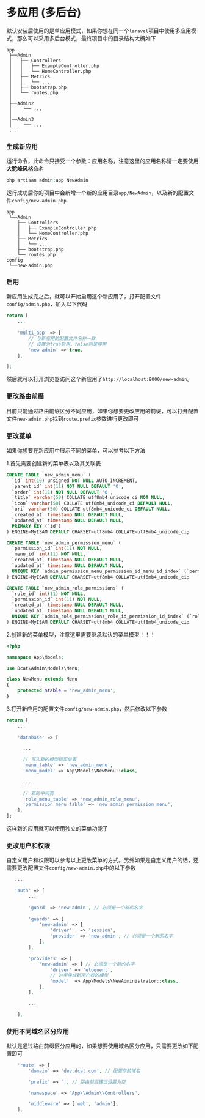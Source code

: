 # 多应用 (多后台)

默认安装后使用的是单应用模式，如果你想在同一个`laravel`项目中使用多应用模式，那么可以采用多后台模式，最终项目中的目录结构大概如下

```
app
 ├──Admin
 │   ├── Controllers
 │   │   ├── ExampleController.php
 │   │   └── HomeController.php
 │   ├── Metrics
 │   │   └── ...
 │   ├── bootstrap.php
 │   └── routes.php
 │
 ├──Admin2
 │    └── ...
 │   
 │──Admin3
 │    └── ...
 ...
```

### 生成新应用

运行命令，此命令只接受一个参数：应用名称，注意这里的应用名称请一定要使用**大驼峰风格**命名

```php
php artisan admin:app NewAdmin
```

运行成功后你的项目中会新增一个新的应用目录`app/NewAdmin`，以及新的配置文件`config/new-admin.php`

```
app
 └──Admin
    ├── Controllers
    │   ├── ExampleController.php
    │   └── HomeController.php
    ├── Metrics
    │   └── ...
    ├── bootstrap.php
    └── routes.php
config
 └──new-admin.php
```

### 启用

新应用生成完之后，就可以开始启用这个新应用了，打开配置文件`config/admin.php`，加入以下代码

```php
return [
    ...
    
    'multi_app' => [
        // 与新应用的配置文件名称一致
        // 设置为true启用，false则是停用
        'new-admin' => true,
    ],

];
```

然后就可以打开浏览器访问这个新应用了`http://localhost:8000/new-admin`。


### 更改路由前缀

目前只能通过路由前缀区分不同应用，如果你想要更改应用的前缀，可以打开配置文件`new-admin.php`找到`route.prefix`参数进行更改即可

### 更改菜单

如果你想要在新应用中展示不同的菜单，可以参考以下方法

1.首先需要创建新的菜单表以及其关联表
```sql
CREATE TABLE `new_admin_menu` (
  `id` int(10) unsigned NOT NULL AUTO_INCREMENT,
  `parent_id` int(11) NOT NULL DEFAULT '0',
  `order` int(11) NOT NULL DEFAULT '0',
  `title` varchar(50) COLLATE utf8mb4_unicode_ci NOT NULL,
  `icon` varchar(50) COLLATE utf8mb4_unicode_ci DEFAULT NULL,
  `uri` varchar(50) COLLATE utf8mb4_unicode_ci DEFAULT NULL,
  `created_at` timestamp NULL DEFAULT NULL,
  `updated_at` timestamp NULL DEFAULT NULL,
  PRIMARY KEY (`id`)
) ENGINE=MyISAM DEFAULT CHARSET=utf8mb4 COLLATE=utf8mb4_unicode_ci;

CREATE TABLE `new_admin_permission_menu` (
  `permission_id` int(11) NOT NULL,
  `menu_id` int(11) NOT NULL,
  `created_at` timestamp NULL DEFAULT NULL,
  `updated_at` timestamp NULL DEFAULT NULL,
  UNIQUE KEY `admin_permission_menu_permission_id_menu_id_index` (`permission_id`,`menu_id`) USING BTREE
) ENGINE=MyISAM DEFAULT CHARSET=utf8mb4 COLLATE=utf8mb4_unicode_ci;

CREATE TABLE `new_admin_role_permissions` (
  `role_id` int(11) NOT NULL,
  `permission_id` int(11) NOT NULL,
  `created_at` timestamp NULL DEFAULT NULL,
  `updated_at` timestamp NULL DEFAULT NULL,
  UNIQUE KEY `admin_role_permissions_role_id_permission_id_index` (`role_id`,`permission_id`) USING BTREE
) ENGINE=MyISAM DEFAULT CHARSET=utf8mb4 COLLATE=utf8mb4_unicode_ci;
```

2.创建新的菜单模型，注意这里需要继承默认的菜单模型！！！
```php
<?php

namespace App\Models;

use Dcat\Admin\Models\Menu;

class NewMenu extends Menu
{
    protected $table = 'new_admin_menu';
}
```

3.打开新应用的配置文件`config/new-admin.php`，然后修改以下参数
```php
return [
    ...
	
	'database' => [

	  ...

	  // 写入新的模型和菜单表
	  'menu_table' => 'new_admin_menu',
	  'menu_model' => App\Models\NewMenu::class,

      ...
	  
	  // 新的中间表
	  'role_menu_table' => 'new_admin_role_menu',
	  'permission_menu_table' => 'new_admin_permission_menu',
	],
];
```

这样新的应用就可以使用独立的菜单功能了

### 更改用户和权限

自定义用户和权限可以参考以上更改菜单的方式。另外如果是自定义用户的话，还需要更改配置文件`config/new-admin.php`中的以下参数

```php
   ...

   'auth' => [
        ...
        
        'guard' => 'new-admin', // 必须是一个新的名字
        
		'guards' => [
			'new-admin' => [
				'driver'   => 'session',
				'provider' => 'new-admin', // 必须是一个新的名字
			],
		],

		'providers' => [
			'new-admin' => [ // 必须是一个新的名字
				'driver' => 'eloquent',
				// 这里换成新用户表的模型
				'model'  => App\Models\NewAdministrator::class,
			],
		],

        ...

    ],
```

### 使用不同域名区分应用

默认是通过路由前缀区分应用的，如果想要使用域名区分应用，只需要更改如下配置即可

```php
    'route' => [
        'domain' => 'dev.dcat.com', // 配置你的域名

        'prefix' => '', // 路由前缀建议设置为空

        'namespace' => 'App\\Admin\\Controllers',

        'middleware' => ['web', 'admin'],
    ],
```





